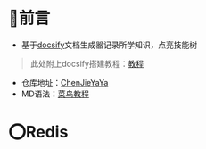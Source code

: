# 🤝前言

- 基于[docsify](https://docsify.js.org/#/zh-cn/?id=docsify)文档生成器记录所学知识，点亮技能树

> 此处附上docsify搭建教程：[教程](/1.Docsify/1.搭建Docsify到GitHub)

- 仓库地址：[ChenJieYaYa](https://github.com/ChenJieYaYa/chenjie-blog.git)
- MD语法：[菜鸟教程](https://www.runoob.com/markdown/md-tutorial.html)

# ⭕Redis

